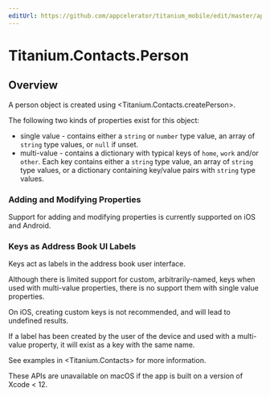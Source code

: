 ```yaml
---
editUrl: https://github.com/appcelerator/titanium_mobile/edit/master/apidoc/Titanium/Contacts/Person.yml
---
```

# Titanium.Contacts.Person

<TypeHeader/>

## Overview

A person object is created using <Titanium.Contacts.createPerson>.

The following two kinds of properties exist for this object:

* single value - contains either a `string` or `number` type value, an array of `string` type 
values, or `null` if unset.
* multi-value - contains a dictionary with typical keys of `home`, `work` and/or `other`. Each 
key contains either a `string` type value, an array of `string` type values, or a dictionary 
containing key/value pairs with `string` type values.

### Adding and Modifying Properties

Support for adding and modifying properties is currently supported on iOS and Android.

### Keys as Address Book UI Labels

Keys act as labels in the address book user interface.

Although there is limited support for custom, arbitrarily-named, keys when used with multi-value 
properties, there is no support them with single value properties.

On iOS, creating custom keys is not recommended, and will lead to undefined results.

If a label has been created by the user of the device and used with a multi-value property, it 
will exist as a key with the same name.

See examples in <Titanium.Contacts> for more information.

These APIs are unavailable on macOS if the app is built on a version of Xcode < 12.

<ApiDocs/>
